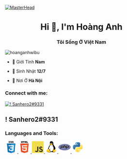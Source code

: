[![MasterHead](https://gifdb.com/images/thumbnail/yae-miko-banner-genshin-impact-f5bqh84phs7x0qxn.gif)](https://gifdb.com)
<h1 align="center">Hi 👋, I'm Hoàng Anh</h1>
<h3 align="center">Tôi Sống Ở Việt Nam</h3>
<p align="left"> <img src="https://komarev.com/ghpvc/?username=hoanganhwibu&label=Profile%20views&color=0e75b6&style=flat" alt="hoanganhwibu" /> </p>



- 👯 Giới Tính **Nam**

- 🤝 Sinh Nhật **12/7**

- 💬 Nơi Ở **Hà Nội**

<h3 align="left">Connect with me:</h3>
<p align="left">
<a href="https://discord.gg/! Sanhero2#9331" target="blank"><img align="center" src="https://raw.githubusercontent.com/rahuldkjain/github-profile-readme-generator/master/src/images/icons/Social/discord.svg" alt="! Sanhero2#9331" height="30" width="40" /></a> <h2>! Sanhero2#9331
</p>

<h3 align="left">Languages and Tools:</h3>
<p align="left"> <a href="https://www.w3schools.com/css/" target="_blank" rel="noreferrer"> <img src="https://raw.githubusercontent.com/devicons/devicon/master/icons/css3/css3-original-wordmark.svg" alt="css3" width="40" height="40"/> </a> <a href="https://www.w3.org/html/" target="_blank" rel="noreferrer"> <img src="https://raw.githubusercontent.com/devicons/devicon/master/icons/html5/html5-original-wordmark.svg" alt="html5" width="40" height="40"/> </a> <a href="https://developer.mozilla.org/en-US/docs/Web/JavaScript" target="_blank" rel="noreferrer"> <img src="https://raw.githubusercontent.com/devicons/devicon/master/icons/javascript/javascript-original.svg" alt="javascript" width="40" height="40"/> </a> <a href="https://www.linux.org/" target="_blank" rel="noreferrer"> <img src="https://raw.githubusercontent.com/devicons/devicon/master/icons/linux/linux-original.svg" alt="linux" width="40" height="40"/> </a> <a href="https://www.php.net" target="_blank" rel="noreferrer"> <img src="https://raw.githubusercontent.com/devicons/devicon/master/icons/php/php-original.svg" alt="php" width="40" height="40"/> </a> <a href="https://www.python.org" target="_blank" rel="noreferrer"> <img src="https://raw.githubusercontent.com/devicons/devicon/master/icons/python/python-original.svg" alt="python" width="40" height="40"/> 
